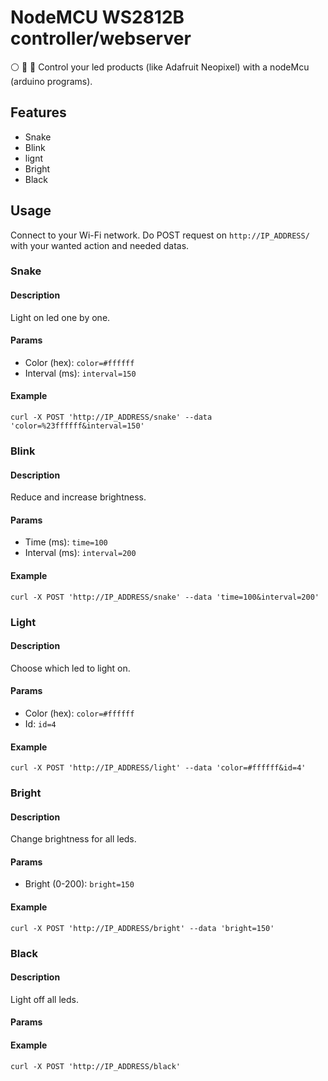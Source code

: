 # NodeMCU WS2812B controller/webserver
:white_circle: :red_circle: :large_blue_circle: Control your led products (like Adafruit Neopixel) with a nodeMcu (arduino programs).

## Features
- Snake
- Blink
- lignt
- Bright
- Black

## Usage
Connect to your Wi-Fi network. Do POST request on `http://IP_ADDRESS/` with your wanted action and needed datas.

### Snake

#### Description
Light on led one by one.

#### Params
- Color (hex): `color=#ffffff`
- Interval (ms): `interval=150`

#### Example

`curl -X POST 'http://IP_ADDRESS/snake' --data 'color=%23ffffff&interval=150'`


### Blink

#### Description
Reduce and increase brightness.

#### Params
- Time (ms): `time=100`
- Interval (ms): `interval=200`

#### Example

`curl -X POST 'http://IP_ADDRESS/snake' --data 'time=100&interval=200'`


### Light

#### Description
Choose which led to light on.

#### Params
- Color (hex): `color=#ffffff`
- Id: `id=4`

#### Example

`curl -X POST 'http://IP_ADDRESS/light' --data 'color=#ffffff&id=4'`


### Bright

#### Description
Change brightness for all leds.

#### Params
- Bright (0-200): `bright=150`

#### Example

`curl -X POST 'http://IP_ADDRESS/bright' --data 'bright=150'`


### Black

#### Description
Light off all leds.

#### Params


#### Example

`curl -X POST 'http://IP_ADDRESS/black'`
